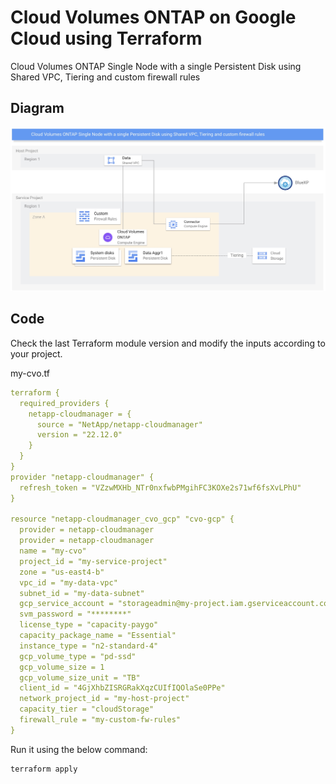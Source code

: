 # Cloud Volumes ONTAP on Google Cloud using Terraform

Cloud Volumes ONTAP Single Node with a single Persistent Disk using Shared VPC, Tiering and custom firewall rules

## Diagram

![account-id1](./../pics/08-cvosn-sharedvpc.jpg)

## Code

Check the last Terraform module version and modify the inputs according to your project.

my-cvo.tf
```yaml
terraform {
  required_providers {
    netapp-cloudmanager = {
      source = "NetApp/netapp-cloudmanager"
      version = "22.12.0"
    }
  }
}
provider "netapp-cloudmanager" {
  refresh_token = "VZzwMXHb_NTr0nxfwbPMgihFC3KOXe2s71wf6fsXvLPhU"
}

resource "netapp-cloudmanager_cvo_gcp" "cvo-gcp" {
  provider = netapp-cloudmanager
  provider = netapp-cloudmanager
  name = "my-cvo"
  project_id = "my-service-project"
  zone = "us-east4-b"
  vpc_id = "my-data-vpc"
  subnet_id = "my-data-subnet"
  gcp_service_account = "storageadmin@my-project.iam.gserviceaccount.com"
  svm_password = "********"
  license_type = "capacity-paygo"
  capacity_package_name = "Essential"
  instance_type = "n2-standard-4"
  gcp_volume_type = "pd-ssd"
  gcp_volume_size = 1
  gcp_volume_size_unit = "TB"
  client_id = "4GjXhbZISRGRakXqzCUIfIQOlaSe0PPe"
  network_project_id = "my-host-project"
  capacity_tier = "cloudStorage"
  firewall_rule = "my-custom-fw-rules"
}
```

Run it using the below command:
```shell
terraform apply
```
